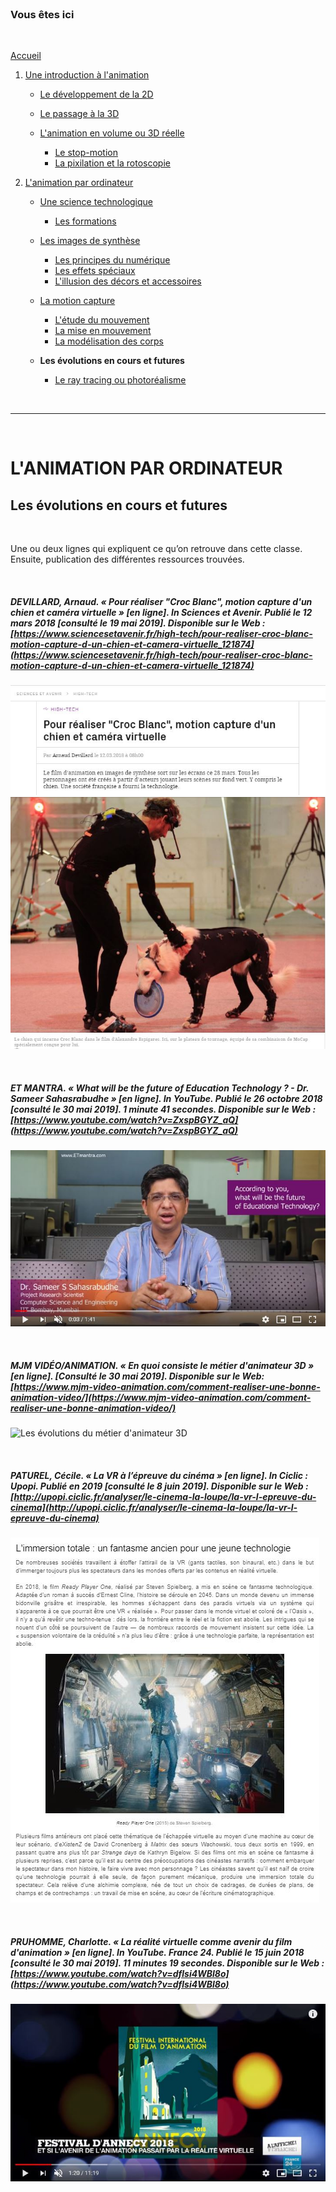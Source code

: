 <br/>

### Vous êtes ici

<br/>

[Accueil](index.md)

1. [Une introduction à l'animation](histoire.md)

    - [Le développement de la 2D](2d.md)
    - [Le passage à la 3D](3d.md)
    - [L'animation en volume ou 3D réelle](envolume.md)
    
        * [Le stop-motion](stopmotion.md)
        * [La pixilation et la rotoscopie](pixilation.md)

2. [L'animation par ordinateur](parordinateur.md)

    - [Une science technologique](science.md)
    
        * [Les formations](formation.md)
    
    - [Les images de synthèse](imagesdesynthèse.md)
    
        * [Les principes du numérique](numerique.md)
        * [Les effets spéciaux](effet.md)
        * [L'illusion des décors et accessoires](decor.md)
        
    - [La motion capture](motioncapture.md)
    
        * [L'étude du mouvement](etude.md)
        * [La mise en mouvement](mouvement.md)
        * [La modélisation des corps](corps.md)

    - **Les évolutions en cours et futures**
    
        * [Le ray tracing ou photoréalisme](photorealisme.md)
        
<br/>

--------------------------------------------------------

<br/>

# L'ANIMATION PAR ORDINATEUR
## Les évolutions en cours et futures

<br/>

Une ou deux lignes qui expliquent ce qu’on retrouve dans cette classe. Ensuite, publication des différentes ressources trouvées.

<br/>

##### DEVILLARD, Arnaud. « Pour réaliser "Croc Blanc", motion capture d'un chien et caméra virtuelle » [en ligne]. In _Sciences et Avenir_. Publié le 12 mars 2018 [consulté le 19 mai 2019]. Disponible sur le Web : [https://www.sciencesetavenir.fr/high-tech/pour-realiser-croc-blanc-motion-capture-d-un-chien-et-camera-virtuelle_121874](https://www.sciencesetavenir.fr/high-tech/pour-realiser-croc-blanc-motion-capture-d-un-chien-et-camera-virtuelle_121874)

![Pour réaliser "Croc Blanc", motion capture d'un chien et caméra virtuelle](images/mocaptext.JPG "Motion capture d'un chien")
![Pour réaliser "Croc Blanc", motion capture d'un chien et caméra virtuelle](images/mocapchien.JPG "Motion capture d'un chien")

<br/>

##### ET MANTRA. « What will be the future of Education Technology ? - Dr. Sameer Sahasrabudhe » [en ligne]. In YouTube. Publié le 26 octobre 2018 [consulté le 30 mai 2019]. 1 minute 41 secondes. Disponible sur le Web : [https://www.youtube.com/watch?v=ZxspBGYZ_aQ](https://www.youtube.com/watch?v=ZxspBGYZ_aQ)

![What will be the future of Education Technology ?](images/techeducationevolution.JPG "What will be the future of Education Technology ?")

<br/>

##### MJM VIDÉO/ANIMATION. « En quoi consiste le métier d'animateur 3D » [en ligne]. [Consulté le 30 mai 2019]. Disponible sur le Web: [https://www.mjm-video-animation.com/comment-realiser-une-bonne-animation-video/](https://www.mjm-video-animation.com/comment-realiser-une-bonne-animation-video/)

![Les évolutions du métier d'animateur 3D](images/évolution3d.JPG "En quoi consiste le métier d'animateur 3D")

<br/>

##### PATUREL, Cécile. « La VR à l’épreuve du cinéma » [en ligne]. In _Ciclic : Upopi_. Publié en 2019 [consulté le 8 juin 2019]. Disponible sur le Web : [http://upopi.ciclic.fr/analyser/le-cinema-la-loupe/la-vr-l-epreuve-du-cinema](http://upopi.ciclic.fr/analyser/le-cinema-la-loupe/la-vr-l-epreuve-du-cinema)

![La VR à l’épreuve du cinéma](images/virtuelle.JPG "La VR à l’épreuve du cinéma")

<br/>

##### PRUHOMME, Charlotte. « La réalité virtuelle comme avenir du film d'animation » [en ligne]. In YouTube. _France 24_. Publié le 15 juin 2018  [consulté le 30 mai 2019]. 11 minutes 19 secondes. Disponible sur le Web : [https://www.youtube.com/watch?v=dflsi4WBl8o](https://www.youtube.com/watch?v=dflsi4WBl8o)

![La réalité virtuelle comme avenir du film d'animation](images/aveniranimation.JPG "La réalité virtuelle comme avenir du film d'animation")

<br/>
